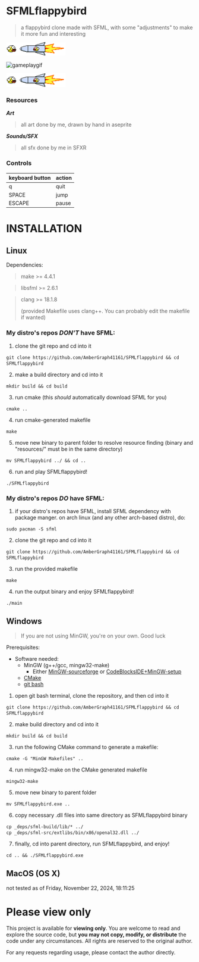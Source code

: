 # SFMLflappybird

> a flappybird clone made with SFML, with some "adjustments" to make it more fun and interesting

![splashbargif](md/splashbar.gif)

![gameplaygif](md/gameplay.gif)

![splashbargif](md/splashbar.gif)

### Resources

***Art***

> all art done by me, drawn by hand in aseprite

***Sounds/SFX***

> all sfx done by me in SFXR

### Controls
| keyboard button | action |
| --- | --- |
| q | quit |
| SPACE | jump |
| ESCAPE | pause |

# INSTALLATION

## Linux

Dependencies:

> make >= 4.4.1

> libsfml >= 2.6.1

> clang >= 18.1.8
>  
> (provided Makefile uses clang++. You can probably edit the makefile if wanted)

### My distro's repos *DON'T* have SFML:

1. clone the git repo and cd into it
```shell
git clone https://github.com/AmberGraph41161/SFMLflappybird && cd SFMLflappybird
```

2. make a build directory and cd into it
```shell
mkdir build && cd build
```

3. run cmake (this *should* automatically download SFML for you)
```shell
cmake ..
```

4. run cmake-generated makefile
```shell
make
```

5. move new binary to parent folder to resolve resource finding (binary and "resources/" must be in the same directory)
```shell
mv SFMLflappybird ../ && cd ..
```

6. run and play SFMLflappybird!
```shell
./SFMLflappybird
```

### My distro's repos *DO* have SFML:

1. if your distro's repos have SFML, install SFML dependency with package manger.
on arch linux (and any other arch-based distro), do:
```shell
sudo pacman -S sfml
```

2. clone the git repo and cd into it
```shell
git clone https://github.com/AmberGraph41161/SFMLflappybird && cd SFMLflappybird
```

3. run the provided makefile
```shell
make
```

4. run the output binary and enjoy SFMLflappybird!
```shell
./main
```

## Windows

> If you are not using MinGW, you're on your own. Good luck

Prerequisites:

- Software needed:
    - MinGW (g++/gcc, mingw32-make)
        - Either [MinGW-sourceforge](https://sourceforge.net/projects/mingw/) or [CodeBlocksIDE+MinGW-setup](https://www.codeblocks.org/downloads/binaries/)
    - [CMake](https://cmake.org/download/)
    - [git bash](https://git-scm.com/downloads)

1. open git bash terminal, clone the repository, and then cd into it
```shell
git clone https://github.com/AmberGraph41161/SFMLflappybird && cd SFMLflappybird
```

2. make build directory and cd into it
```shell
mkdir build && cd build
```

3. run the following CMake command to generate a makefile:
```shell
cmake -G "MinGW Makefiles" ..
```

4. run mingw32-make on the CMake generated makefile
```shell
mingw32-make
```

5. move new binary to parent folder
```shell
mv SFMLflappybird.exe ..
```

6. copy necessary .dll files into same directory as SFMLflappybird binary
```shell
cp _deps/sfml-build/lib/* ../
cp _deps/sfml-src/extlibs/bin/x86/openal32.dll ../
```

7. finally, cd into parent directory, run SFMLflappybird, and enjoy!
```shell
cd .. && ./SFMLflappybird.exe
```

## MacOS (OS X)
not tested as of Friday, November 22, 2024, 18:11:25

# Please view only

This project is available for **viewing only**.
You are welcome to read and explore the source code, but **you may not copy, modify, or distribute** the code under any circumstances.
All rights are reserved to the original author.

For any requests regarding usage, please contact the author directly.
